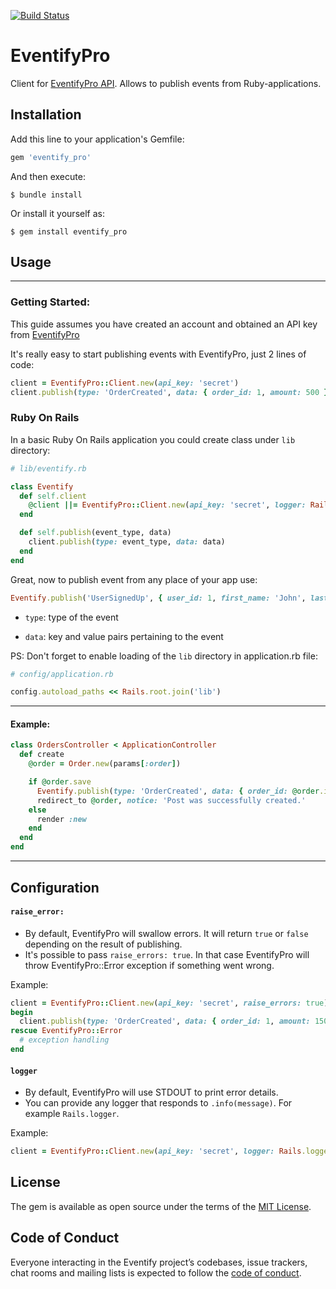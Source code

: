 [![Build Status](https://travis-ci.org/smakagon/eventify_pro.svg?branch=master)](https://travis-ci.org/smakagon/eventify_pro)

# EventifyPro

Client for [EventifyPro API](http://api.eventify.pro). Allows to publish events from Ruby-applications.

## Installation

Add this line to your application's Gemfile:

```ruby
gem 'eventify_pro'
```

And then execute:

    $ bundle install

Or install it yourself as:

    $ gem install eventify_pro

## Usage
___
### Getting Started:
This guide assumes you have created an account and obtained an API key from [EventifyPro](http://eventify.pro)

It's really easy to start publishing events with EventifyPro, just 2 lines of code:

```ruby
client = EventifyPro::Client.new(api_key: 'secret')
client.publish(type: 'OrderCreated', data: { order_id: 1, amount: 500 })
```

### Ruby On Rails
In a basic Ruby On Rails application you could create class under `lib` directory:

```ruby
# lib/eventify.rb

class Eventify
  def self.client
    @client ||= EventifyPro::Client.new(api_key: 'secret', logger: Rails.logger)
  end

  def self.publish(event_type, data)
    client.publish(type: event_type, data: data)
  end
end
```
Great, now to publish event from any place of your app use:

```ruby
Eventify.publish('UserSignedUp', { user_id: 1, first_name: 'John', last_name: 'Doe' })
```

* `type`: type of the event

* `data`: key and value pairs pertaining to the event

PS: Don't forget to enable loading of the `lib` directory in application.rb file:

```ruby
# config/application.rb

config.autoload_paths << Rails.root.join('lib')
```
___
#### Example:
```ruby
class OrdersController < ApplicationController
  def create
    @order = Order.new(params[:order])

    if @order.save
      Eventify.publish(type: 'OrderCreated', data: { order_id: @order.id, amount: @order.amount })
      redirect_to @order, notice: 'Post was successfully created.'
    else
      render :new
    end
  end
end
```
___
## Configuration

#### `raise_error:`
* By default, EventifyPro will swallow errors. It will return `true` or `false` depending on the result of publishing.
* It's possible to pass `raise_errors: true`. In that case EventifyPro will throw EventifyPro::Error exception if something went wrong.

Example:
```ruby
client = EventifyPro::Client.new(api_key: 'secret', raise_errors: true)
begin
  client.publish(type: 'OrderCreated', data: { order_id: 1, amount: 1500 })
rescue EventifyPro::Error
  # exception handling
end
```

#### `logger`
* By default, EventifyPro will use STDOUT to print error details.
* You can provide any logger that responds to `.info(message)`. For example `Rails.logger`.

Example:
```ruby
client = EventifyPro::Client.new(api_key: 'secret', logger: Rails.logger)
```

## License
The gem is available as open source under the terms of the [MIT License](http://opensource.org/licenses/MIT).

## Code of Conduct

Everyone interacting in the Eventify project’s codebases, issue trackers, chat rooms and mailing lists is expected to follow the [code of conduct](https://github.com/smakagon/eventify/blob/master/CODE_OF_CONDUCT.md).
